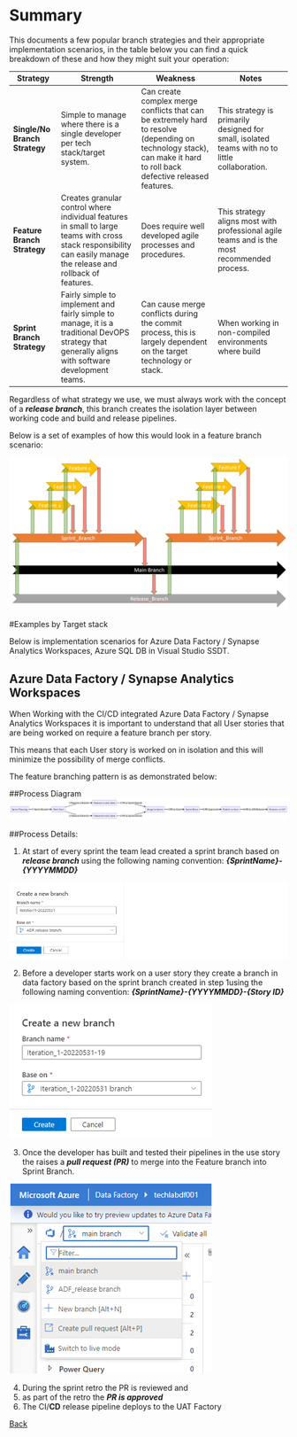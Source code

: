 # Summary
This documents a few popular branch strategies and their appropriate implementation scenarios,
in the table below you can find a quick breakdown of these and how they might suit your operation:


| **Strategy** | **Strength** | **Weakness** | **Notes** |
|--|--|--|--|
| **Single/No Branch Strategy** | Simple to manage where there is a single developer per tech stack/target system. | Can create complex merge conflicts that can be extremely hard to resolve (depending on technology stack), can make it hard to roll back defective released features. | This strategy is primarily designed for small, isolated teams with no to little collaboration. |
| **Feature Branch Strategy** | Creates granular control where individual features in small to large teams with cross stack responsibility can easily manage the release and rollback of features. | Does require well developed agile processes and procedures. | This strategy aligns most with professional agile teams and is the most recommended process. |
| **Sprint Branch Strategy** | Fairly simple to implement and fairly simple to manage, it is a traditional DevOPS strategy that generally aligns with software development teams. | Can cause merge conflicts during the commit process, this is largely dependent on the target technology or stack. | When working in non-compiled environments where build |


Regardless of what strategy we use, we must always work with the concept of a **_release branch_**, this branch creates the isolation layer between working code and build and release pipelines.

Below is a set of examples of how this would look in a feature branch scenario:

![image.png](/.attachments/image-6432f7ad-716e-47ef-9e46-f7834d8c0686.png)



#Examples by Target stack

Below is implementation scenarios for Azure Data Factory / Synapse Analytics Workspaces, Azure SQL DB in Visual Studio SSDT. 


## **Azure Data Factory / Synapse Analytics Workspaces**


When Working with the CI/CD integrated Azure Data Factory / Synapse Analytics Workspaces it is important to understand that all User stories that are being worked on require a feature branch per story. 

This means that each User story is worked on in isolation and this will minimize the possibility of merge conflicts.

The feature branching pattern is as demonstrated below:




##Process Diagram
![image.png](/.attachments/image-01043a8c-8fb6-453b-b73b-8f6125c3cecd.png)




##Process Details:
1. At start of every sprint the team lead created a sprint branch based on _**release branch**_ using the following naming convention:
    **_{SprintName}-{YYYYMMDD}_**

![image.png](/.attachments/image-7f338e6b-110b-4d3d-9046-1ec01cbb7fda.png)

2. Before a developer starts work on a user story they create a branch in data factory based on the sprint branch created in step 1using the following naming convention:
    **_{SprintName}-{YYYYMMDD}-{Story ID}_**

![image.png](/.attachments/image-c7e2c2a9-9d19-470d-b404-546c75481c63.png)

3. Once the developer has built and tested their pipelines in the use story the raises a _**pull request (PR)**_ to merge into the Feature branch into Sprint Branch.

![image.png](/.attachments/image-90f879ed-8833-4c66-bc2e-6d7b11558809.png)

4. During the sprint retro the PR is reviewed and 
5. as part of the retro the **_PR is approved_**
6. The CI/**CD** release pipeline deploys to the UAT Factory




[Back](#javascript:history.back())


